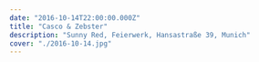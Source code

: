```yaml
---
date: "2016-10-14T22:00:00.000Z"
title: "Casco & Zebster"
description: "Sunny Red, Feierwerk, Hansastraße 39, Munich"
cover: "./2016-10-14.jpg"
---
```

